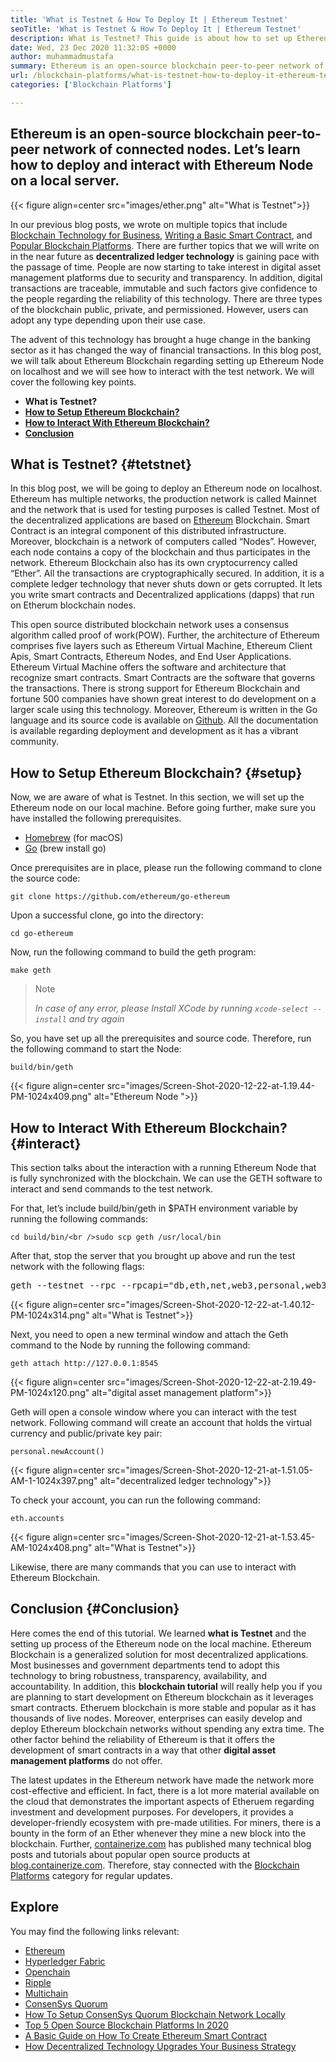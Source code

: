 ```yaml
---
title: 'What is Testnet & How To Deploy It | Ethereum Testnet'
seoTitle: 'What is Testnet & How To Deploy It | Ethereum Testnet'
description: What is Testnet? This guide is about how to set up Ethereum Node on localhost. Blockchain is a network of nodes that maintain a history of all transactions.
date: Wed, 23 Dec 2020 11:32:05 +0000
author: muhammadmustafa
summary: Ethereum is an open-source blockchain peer-to-peer network of connected nodes. Let’s learn how to deploy and interact with Ethereum Node on a local server.
url: /blockchain-platforms/what-is-testnet-how-to-deploy-it-ethereum-testnet/
categories: ['Blockchain Platforms']

---
```

## Ethereum is an open-source blockchain peer-to-peer network of connected nodes. Let’s learn how to deploy and interact with Ethereum Node on a local server.

{{< figure align=center src="images/ether.png" alt="What is Testnet">}}  

In our previous blog posts, we wrote on multiple topics that include [Blockchain Technology for Business][1], [Writing a Basic Smart Contract][2], and [Popular Blockchain Platforms][3]. There are further topics that we will write on in the near future as **decentralized ledger technology** is gaining pace with the passage of time. People are now starting to take interest in digital asset management platforms due to security and transparency. In addition, digital transactions are traceable, immutable and such factors give confidence to the people regarding the reliability of this technology. There are three types of the blockchain public, private, and permissioned. However, users can adopt any type depending upon their use case. 

The advent of this technology has brought a huge change in the banking sector as it has changed the way of financial transactions. In this blog post, we will talk about Ethereum Blockchain regarding setting up Ethereum Node on localhost and we will see how to interact with the test network. We will cover the following key points.

  * **What is Testnet?**
  * **[How to Setup Ethereum Blockchain?][4]**
  * **[How to Interact With Ethereum Blockchain?][5]**
  * **[Conclusion][6]**

## What is Testnet? {#tetstnet}

In this blog post, we will be going to deploy an Ethereum node on localhost. Ethereum has multiple networks, the production network is called Mainnet and the network that is used for testing purposes is called Testnet. Most of the decentralized applications are based on [Ethereum][7] Blockchain. Smart Contract is an integral component of this distributed infrastructure. Moreover, blockchain is a network of computers called “Nodes”. However, each node contains a copy of the blockchain and thus participates in the network. Ethereum Blockchain also has its own cryptocurrency called “Ether”. All the transactions are cryptographically secured. In addition, it is a complete ledger technology that never shuts down or gets corrupted. It lets you write smart contracts and Decentralized applications (dapps) that run on Etherum blockchain nodes.

This open source distributed blockchain network uses a consensus algorithm called proof of work(POW). Further, the architecture of Ethereum comprises five layers such as Ethereum Virtual Machine, Ethereum Client Apis, Smart Contracts, Ethereum Nodes, and End User Applications. Ethereum Virtual Machine offers the software and architecture that recognize smart contracts. Smart Contracts are the software that governs the transactions. There is strong support for Ethereum Blockchain and fortune 500 companies have shown great interest to do development on a larger scale using this technology. Moreover, Ethereum is written in the Go language and its source code is available on [Github][8]. All the documentation is available regarding deployment and development as it has a vibrant community. 

## How to Setup Ethereum Blockchain? {#setup}

Now, we are aware of what is Testnet. In this section, we will set up the Ethereum node on our local machine. Before going further, make sure you have installed the following prerequisites.

  * [Homebrew][9] (for macOS)
  * [Go][7] (brew install go)

Once prerequisites are in place, please run the following command to clone the source code:


```
git clone https://github.com/ethereum/go-ethereum
```


Upon a successful clone, go into the directory:


```
cd go-ethereum
```


Now, run the following command to build the geth program:


```
make geth
```


<blockquote class="wp-block-quote">
  <p>
    Note
  </p>
  
  <cite>In case of any error, please Install XCode by running <code>xcode-select --install</code> and try again</cite>
</blockquote>

So, you have set up all the prerequisites and source code. Therefore, run the following command to start the Node:


```
build/bin/geth
```


{{< figure align=center src="images/Screen-Shot-2020-12-22-at-1.19.44-PM-1024x409.png" alt="Ethereum Node ">}}  

## How to Interact With Ethereum Blockchain? {#interact}

This section talks about the interaction with a running Ethereum Node that is fully synchronized with the blockchain. We can use the GETH software to interact and send commands to the test network. 

For that, let’s include build/bin/geth in $PATH environment variable by running the following commands:


```
cd build/bin/<br />sudo scp geth /usr/local/bin
```


After that, stop the server that you brought up above and run the test network with the following flags:

<pre class="wp-block-preformatted">geth --testnet --rpc --rpcapi="db,eth,net,web3,personal,web3"
</pre>

{{< figure align=center src="images/Screen-Shot-2020-12-22-at-1.40.12-PM-1024x314.png" alt="What is Testnet">}}  

Next, you need to open a new terminal window and attach the Geth command to the Node by running the following command:


```
geth attach http://127.0.0.1:8545
```


{{< figure align=center src="images/Screen-Shot-2020-12-22-at-2.19.49-PM-1024x120.png" alt="digital asset management platform">}}  

Geth will open a console window where you can interact with the test network. Following command will create an account that holds the virtual currency and public/private key pair:


```
personal.newAccount()
```


{{< figure align=center src="images/Screen-Shot-2020-12-21-at-1.51.05-AM-1-1024x397.png" alt="decentralized ledger technology">}}  

To check your account, you can run the following command:


```
eth.accounts
```


{{< figure align=center src="images/Screen-Shot-2020-12-21-at-1.53.45-AM-1024x408.png" alt="What is Testnet">}}  

Likewise, there are many commands that you can use to interact with Ethereum Blockchain.

## Conclusion {#Conclusion}

Here comes the end of this tutorial. We learned **what is Testnet** and the setting up process of the Ethereum node on the local machine. Ethereum Blockchain is a generalized solution for most decentralized applications. Most businesses and government departments tend to adopt this technology to bring robustness, transparency, availability, and accountability. In addition, this **blockchain tutorial** will really help you if you are planning to start development on Ethereum blockchain as it leverages smart contracts. Etheruem blockchain is more stable and popular as it has thousands of live nodes. Moreover, enterprises can easily develop and deploy Ethereum blockchain networks without spending any extra time. The other factor behind the reliability of Ethereum is that it offers the development of smart contracts in a way that other **digital asset management platforms** do not offer. 

The latest updates in the Ethereum network have made the network more cost-effective and efficient. In fact, there is a lot more material available on the cloud that demonstrates the important aspects of Etheruem regarding investment and development purposes. For developers, it provides a developer-friendly ecosystem with pre-made utilities. For miners, there is a bounty in the form of an Ether whenever they mine a new block into the blockchain. Further, [containerize.com][10] has published many technical blog posts and tutorials about popular open source products at [blog.containerize.com][11]. Therefore, stay connected with the [Blockchain Platforms][12] category for regular updates.

## Explore

You may find the following links relevant:

  * [Ethereum][7]
  * [Hyperledger Fabric][13]
  * [Openchain][14]
  * [Ripple][15]
  * [Multichain][16]
  * [ConsenSys Quorum][17]
  * [How To Setup ConsenSys Quorum Blockchain Network Locally][18]
  * [Top 5 Open Source Blockchain Platforms In 2020][3]
  * [A Basic Guide on How To Create Ethereum Smart Contract][2]
  * [How Decentralized Technology Upgrades Your Business Strategy][19]

 [1]: https://blog.containerize.com/2020/11/27/how-blockchain-technology-can-upgrade-your-business-strategy/
 [2]: https://blog.containerize.com/2020/12/01/a-basic-guide-on-how-to-create-ethereum-smart-contract/
 [3]: https://blog.containerize.com/2020/12/11/top-5-open-source-blockchain-platforms-in-2020/
 [4]: #setup
 [5]: #interact
 [6]: #Conclusion
 [7]: https://products.containerize.com/blockchain-platforms/ethereum
 [8]: https://github.com/ethereum/go-ethereum
 [9]: https://brew.sh/
 [10]: https://www.containerize.com/
 [11]: https://blog.containerize.com/
 [12]: https://products.containerize.com/blockchain-platforms/
 [13]: https://products.containerize.com/blockchain-platforms/hyperledger-fabric
 [14]: https://products.containerize.com/blockchain-platforms/openchain
 [15]: https://products.containerize.com/blockchain-platforms/ripple
 [16]: https://products.containerize.com/blockchain-platforms/multichain
 [17]: https://products.containerize.com/blockchain-platforms/consensys-quorum
 [18]: https://blog.containerize.com/2021/04/30/how-to-setup-consensys-quorum-blockchain-network-locally/
 [19]: https://blog.containerize.com/2020/11/27/how-decentralized-technology-upgrades-your-business-strategy/